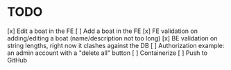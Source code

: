 # TODO 
[x] Edit a boat in the FE
[ ] Add a boat in the FE
[x] FE validation on adding/editing a boat (name/description not too long)
[x] BE validation on string lengths, right now it clashes against the DB
[ ] Authorization example: an admin account with a "delete all" button
[ ] Containerize
[ ] Push to GitHub
